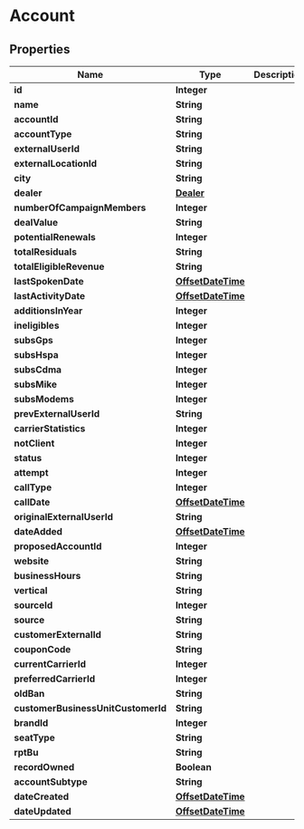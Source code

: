# Account

## Properties
Name | Type | Description | Notes
------------ | ------------- | ------------- | -------------
**id** | **Integer** |  | 
**name** | **String** |  |  [optional]
**accountId** | **String** |  |  [optional]
**accountType** | **String** |  |  [optional]
**externalUserId** | **String** |  |  [optional]
**externalLocationId** | **String** |  |  [optional]
**city** | **String** |  |  [optional]
**dealer** | [**Dealer**](Dealer.md) |  |  [optional]
**numberOfCampaignMembers** | **Integer** |  |  [optional]
**dealValue** | **String** |  |  [optional]
**potentialRenewals** | **Integer** |  |  [optional]
**totalResiduals** | **String** |  |  [optional]
**totalEligibleRevenue** | **String** |  |  [optional]
**lastSpokenDate** | [**OffsetDateTime**](OffsetDateTime.md) |  |  [optional]
**lastActivityDate** | [**OffsetDateTime**](OffsetDateTime.md) |  |  [optional]
**additionsInYear** | **Integer** |  |  [optional]
**ineligibles** | **Integer** |  |  [optional]
**subsGps** | **Integer** |  |  [optional]
**subsHspa** | **Integer** |  |  [optional]
**subsCdma** | **Integer** |  |  [optional]
**subsMike** | **Integer** |  |  [optional]
**subsModems** | **Integer** |  |  [optional]
**prevExternalUserId** | **String** |  |  [optional]
**carrierStatistics** | **Integer** |  |  [optional]
**notClient** | **Integer** |  |  [optional]
**status** | **Integer** |  |  [optional]
**attempt** | **Integer** |  |  [optional]
**callType** | **Integer** |  |  [optional]
**callDate** | [**OffsetDateTime**](OffsetDateTime.md) |  |  [optional]
**originalExternalUserId** | **String** |  |  [optional]
**dateAdded** | [**OffsetDateTime**](OffsetDateTime.md) |  |  [optional]
**proposedAccountId** | **Integer** |  |  [optional]
**website** | **String** |  |  [optional]
**businessHours** | **String** |  |  [optional]
**vertical** | **String** |  |  [optional]
**sourceId** | **Integer** |  |  [optional]
**source** | **String** |  |  [optional]
**customerExternalId** | **String** |  |  [optional]
**couponCode** | **String** |  |  [optional]
**currentCarrierId** | **Integer** |  |  [optional]
**preferredCarrierId** | **Integer** |  |  [optional]
**oldBan** | **String** |  |  [optional]
**customerBusinessUnitCustomerId** | **String** |  |  [optional]
**brandId** | **Integer** |  |  [optional]
**seatType** | **String** |  |  [optional]
**rptBu** | **String** |  |  [optional]
**recordOwned** | **Boolean** |  |  [optional]
**accountSubtype** | **String** |  |  [optional]
**dateCreated** | [**OffsetDateTime**](OffsetDateTime.md) |  |  [optional]
**dateUpdated** | [**OffsetDateTime**](OffsetDateTime.md) |  |  [optional]
